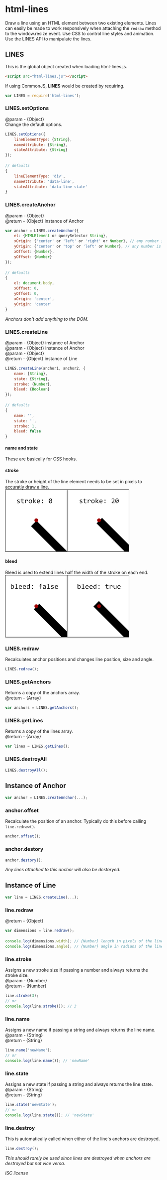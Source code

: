html-lines
==========

Draw a line using an HTML element between two existing elements. Lines can easily be made to work responsively when attaching the `redraw` method to the window.resize event. Use CSS to control line styles and animation. Use the LINES API to manipulate the lines.

LINES
-----
This is the global object created when loading html-lines.js.
```html
<script src="html-lines.js"></script>
```

If using CommonJS, **LINES** would be created by requiring.
```js
var LINES = require('html-lines');
```

### LINES.setOptions
@param - {Object}  
Change the default options.
```js
LINES.setOptions({
    lineElementType: {String},
    nameAttribute: {String},
    stateAttribute: {String}
});

// defaults
{
    lineElementType: 'div',
    nameAttribute: 'data-line',
    stateAttribute: 'data-line-state'
}
```

### LINES.createAnchor
@param - {Object}  
@return - {Object} instance of Anchor
```js
var anchor = LINES.createAnchor({
    el: {HTMLElement or querySelector String},
    xOrigin: {'center' or 'left' or 'right' or Number}, // any number is multiplied by the width
    yOrigin: {'center' or 'top' or 'left' or Number}, // any number is multiplied by the height
    xOffset: {Number},
    yOffset: {Number}
});

// defaults
{
    el: document.body,
    xOffset: 0,
    yOffset: 0,
    xOrigin: 'center',
    yOrigin: 'center'
}
```
*Anchors don't add anything to the DOM.*

### LINES.createLine
@param - {Object} instance of Anchor  
@param - {Object} instance of Anchor  
@param - {Object}  
@return - {Object} instance of Line
```js
LINES.createLine(anchor1, anchor2, {
    name: {String},
    state: {String},
    stroke: {Number},
    bleed: {Boolean}
});

// defaults
{
    name: '',
    state: '',
    stroke: 1,
    bleed: false
}
```

#### name and state
These are basically for CSS hooks.

#### stroke
The stroke or height of the line element needs to be set in pixels to accuratly draw a line.  
![stroke demonstration](stroke.png)

#### bleed
Bleed is used to extend lines half the width of the stroke on each end.  
![bleed demonstration](bleed.png)

### LINES.redraw
Recalculates anchor positions and changes line position, size and angle.
```js
LINES.redraw();
```

### LINES.getAnchors
Returns a copy of the anchors array.  
@return - {Array}
```js
var anchors = LINES.getAnchors();
```

### LINES.getLines
Returns a copy of the lines array.  
@return - {Array}
```js
var lines = LINES.getLines();
```

### LINES.destroyAll
```js
LINES.destroyAll();
```

Instance of Anchor
------------------

```js
var anchor = LINES.createAnchor(...);
```

### anchor.offset
Recalculate the position of an anchor. Typically do this before calling `line.redraw()`.
```js
anchor.offset();
```

### anchor.destory
```js
anchor.destory();
```
*Any lines attached to this anchor will also be destoryed.*

Instance of Line
----------------

```js
var line = LINES.createLine(...);
```

### line.redraw
@return - {Object}
```js
var dimensions = line.redraw();

console.log(dimensions.width); // {Number} length in pixels of the line
console.log(dimensions.angle); // {Number} angle in radians of the line
```

### line.stroke
Assigns a new stroke size if passing a number and always returns the stroke size.  
@param - {Number}  
@return - {Number}
```js
line.stroke(3);
// or
console.log(line.stroke()); // 3
```

### line.name
Assigns a new name if passing a string and always returns the line name.  
@param - {String}  
@return - {String}
```js
line.name('newName');
// or
console.log(line.name()); // 'newName'
```

### line.state
Assigns a new state if passing a string and always returns the line state.  
@param - {String}  
@return - {String}
```js
line.state('newState');
// or
console.log(line.state()); // 'newState'
```

### line.destroy
This is automatically called when either of the line's anchors are destroyed.
```js
line.destroy();
```
*This should rarely be used since lines are destroyed when anchors are destroyed but not vice versa.*

*ISC license*
